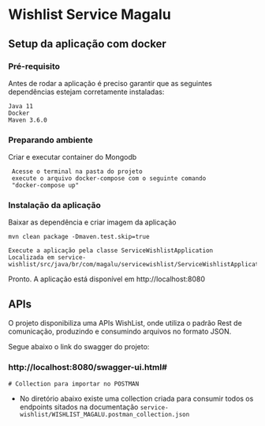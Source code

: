 # Wishlist Service Magalu

## Setup da aplicação com docker

### Pré-requisito

Antes de rodar a aplicação é preciso garantir que as seguintes dependências estejam corretamente instaladas:

```
Java 11
Docker  
Maven 3.6.0
```

### Preparando ambiente

Criar e executar container do Mongodb
```
 Acesse o terminal na pasta do projeto
 execute o arquivo docker-compose com o seguinte comando
 "docker-compose up"
```

### Instalação da aplicação

Baixar as dependência e criar imagem da aplicação

```
mvn clean package -Dmaven.test.skip=true 
```

```
Execute a aplicação pela classe ServiceWishlistApplication
Localizada em service-wishlist/src/java/br/com/magalu/servicewishlist/ServiceWishlistApplication
```

Pronto. A aplicação está disponível em http://localhost:8080

## APIs

O projeto disponibiliza uma APIs WishList, onde utiliza o padrão Rest de comunicação, produzindo e consumindo arquivos no formato JSON.

Segue abaixo o link do swagger do projeto:

### http://localhost:8080/swagger-ui.html#

    # Collection para importar no POSTMAN
   - No diretório abaixo existe uma collection criada para consumir todos os endpoints sitados na documentação
    ```
    service-wishlist/WISHLIST_MAGALU.postman_collection.json
    ```
